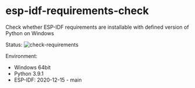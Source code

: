 # esp-idf-requirements-check
Check whether ESP-IDF requirements are installable with defined version of Python on Windows

Status: ![check-requirements](https://github.com/georgik/esp-idf-requirements-check/workflows/check-requirements/badge.svg)

Environment:
* Windows 64bit
* Python 3.9.1
* ESP-IDF: 2020-12-15 - main
